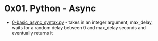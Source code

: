 # 0x01. Python - Async
- [0-basic_async_syntax.py](0-basic_async_syntax.py) - takes in an integer argument, max_delay, waits for a random delay between 0 and max_delay seconds and eventually returns it